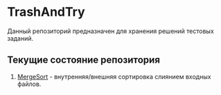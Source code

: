 # TrashAndTry
Данный репозиторий предназначен для хранения решений тестовых заданий.
## Текущие состояние репозитория
1. [MergeSort](https://github.com/BeetleRat/TrashAndTry/tree/main/MergeSort) - внутренняя/внешняя сортировка слиянием входных файлов.
